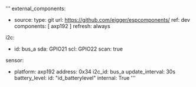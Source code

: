 '''
external_components:
  - source:
      type: git
      url: https://github.com/eigger/espcomponents/
      ref: dev
    components: [ axp192 ]
    refresh: always

i2c:
   - id: bus_a
     sda: GPIO21
     scl: GPIO22
     scan: true
     
sensor:
  - platform: axp192
    address: 0x34
    i2c_id: bus_a
    update_interval: 30s
    battery_level:
      id: "id_batterylevel"
      internal: True
'''
